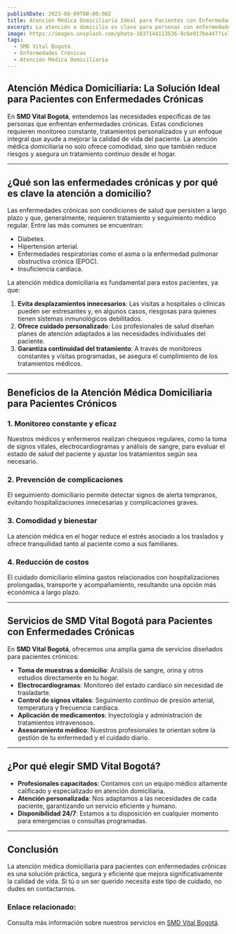 ```yaml
---
publishDate: 2023-08-09T00:00:00Z
title: Atención Médica Domiciliaria Ideal para Pacientes con Enfermedades Crónicas
excerpt: La atención a domicilio es clave para personas con enfermedades crónicas, permitiendo un control constante y tratamiento adecuado sin la necesidad de trasladarse a centros médicos.
image: https://images.unsplash.com/photo-1637144113536-9c6e917be447?ixlib=rb-4.0.3&ixid=M3wxMjA3fDB8MHxwaG90by1wYWdlfHx8fGVufDB8fHx8fA%3D%3D&auto=format&fit=crop&w=1674&q=80
tags:
  - SMD Vital Bogotá
  - Enfermedades Crónicas
  - Atención Médica Domiciliaria
---
```


## Atención Médica Domiciliaria: La Solución Ideal para Pacientes con Enfermedades Crónicas

En **SMD Vital Bogotá**, entendemos las necesidades específicas de las personas que enfrentan enfermedades crónicas. Estas condiciones requieren monitoreo constante, tratamientos personalizados y un enfoque integral que ayude a mejorar la calidad de vida del paciente. La atención médica domiciliaria no solo ofrece comodidad, sino que también reduce riesgos y asegura un tratamiento continuo desde el hogar.

---

## ¿Qué son las enfermedades crónicas y por qué es clave la atención a domicilio?

Las enfermedades crónicas son condiciones de salud que persisten a largo plazo y que, generalmente, requieren tratamiento y seguimiento médico regular. Entre las más comunes se encuentran:

- Diabetes.
- Hipertensión arterial.
- Enfermedades respiratorias como el asma o la enfermedad pulmonar obstructiva crónica (EPOC).
- Insuficiencia cardíaca.

La atención médica domiciliaria es fundamental para estos pacientes, ya que:

1. **Evita desplazamientos innecesarios**: Las visitas a hospitales o clínicas pueden ser estresantes y, en algunos casos, riesgosas para quienes tienen sistemas inmunológicos debilitados.
2. **Ofrece cuidado personalizado**: Los profesionales de salud diseñan planes de atención adaptados a las necesidades individuales del paciente.
3. **Garantiza continuidad del tratamiento**: A través de monitoreos constantes y visitas programadas, se asegura el cumplimiento de los tratamientos médicos.

---

## Beneficios de la Atención Médica Domiciliaria para Pacientes Crónicos

### 1. **Monitoreo constante y eficaz**

Nuestros médicos y enfermeros realizan chequeos regulares, como la toma de signos vitales, electrocardiogramas y análisis de sangre, para evaluar el estado de salud del paciente y ajustar los tratamientos según sea necesario.

### 2. **Prevención de complicaciones**

El seguimiento domiciliario permite detectar signos de alerta tempranos, evitando hospitalizaciones innecesarias y complicaciones graves.

### 3. **Comodidad y bienestar**

La atención médica en el hogar reduce el estrés asociado a los traslados y ofrece tranquilidad tanto al paciente como a sus familiares.

### 4. **Reducción de costos**

El cuidado domiciliario elimina gastos relacionados con hospitalizaciones prolongadas, transporte y acompañamiento, resultando una opción más económica a largo plazo.

---

## Servicios de SMD Vital Bogotá para Pacientes con Enfermedades Crónicas

En **SMD Vital Bogotá**, ofrecemos una amplia gama de servicios diseñados para pacientes crónicos:

- **Toma de muestras a domicilio**: Análisis de sangre, orina y otros estudios directamente en tu hogar.
- **Electrocardiogramas**: Monitoreo del estado cardíaco sin necesidad de trasladarte.
- **Control de signos vitales**: Seguimiento continuo de presión arterial, temperatura y frecuencia cardíaca.
- **Aplicación de medicamentos**: Inyectología y administración de tratamientos intravenosos.
- **Asesoramiento médico**: Nuestros profesionales te orientan sobre la gestión de tu enfermedad y el cuidado diario.

---

## ¿Por qué elegir SMD Vital Bogotá?

- **Profesionales capacitados**: Contamos con un equipo médico altamente calificado y especializado en atención domiciliaria.
- **Atención personalizada**: Nos adaptamos a las necesidades de cada paciente, garantizando un servicio eficiente y humano.
- **Disponibilidad 24/7**: Estamos a tu disposición en cualquier momento para emergencias o consultas programadas.

---

## Conclusión

La atención médica domiciliaria para pacientes con enfermedades crónicas es una solución práctica, segura y eficiente que mejora significativamente la calidad de vida. Si tú o un ser querido necesita este tipo de cuidado, no dudes en contactarnos.

### **Enlace relacionado**:

Consulta más información sobre nuestros servicios en [SMD Vital Bogotá](https://smdvitalbogota.netlify.app/).
